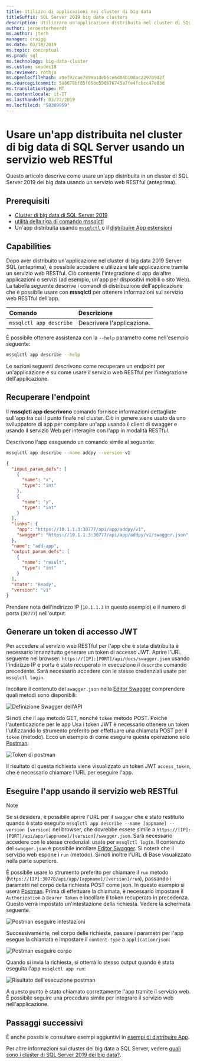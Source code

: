 ```yaml
---
title: Utilizzo di applicazioni nei cluster di big data
titleSuffix: SQL Server 2019 big data clusters
description: Utilizzare un'applicazione distribuita nel cluster di SQL Server 2019 big data usando un servizio web RESTful (anteprima).
author: jeroenterheerdt
ms.author: jterh
manager: craigg
ms.date: 03/18/2019
ms.topic: conceptual
ms.prod: sql
ms.technology: big-data-cluster
ms.custom: seodec18
ms.reviewer: rothja
ms.openlocfilehash: a9ef02cae7899a1deb5ce6d84b10dac2297b9d2f
ms.sourcegitcommit: 5a8678bf85f65be590676745a7fe4fcbcc47e83d
ms.translationtype: MT
ms.contentlocale: it-IT
ms.lasthandoff: 03/22/2019
ms.locfileid: "58389959"
---
```

# <a name="consume-an-app-deployed-on-sql-server-big-data-cluster-using-a-restful-web-service"></a>Usare un'app distribuita nel cluster di big data di SQL Server usando un servizio web RESTful

Questo articolo descrive come usare un'app distribuita in un cluster di SQL Server 2019 dei big data usando un servizio web RESTful (anteprima).

## <a name="prerequisites"></a>Prerequisiti

- [Cluster di big data di SQL Server 2019](deployment-guidance.md)
- [utilità della riga di comando mssqlctl](deploy-install-mssqlctl.md)
- Un'app distribuita usando [ `mssqlctl` ](big-data-cluster-create-apps.md) o il [distribuire App estensioni](app-deployment-extension.md)

## <a name="capabilities"></a>Capabilities

Dopo aver distribuito un'applicazione nel cluster di big data 2019 Server SQL (anteprima), è possibile accedere e utilizzare tale applicazione tramite un servizio web RESTful. Ciò consente l'integrazione di app da altre applicazioni o servizi (ad esempio, un'app per dispositivi mobili o sito Web). La tabella seguente descrive i comandi di distribuzione dell'applicazione che è possibile usare con **mssqlctl** per ottenere informazioni sul servizio web RESTful dell'app.

|Comando |Descrizione |
|:---|:---|
|`mssqlctl app describe` | Descrivere l'applicazione. |

È possibile ottenere assistenza con la `--help` parametro come nell'esempio seguente:

```bash
mssqlctl app describe --help
```

Le sezioni seguenti descrivono come recuperare un endpoint per un'applicazione e su come usare il servizio web RESTful per l'integrazione dell'applicazione.

## <a name="retrieve-the-endpoint"></a>Recuperare l'endpoint

Il **mssqlctl app descrivono** comando fornisce informazioni dettagliate sull'app tra cui il punto finale nel cluster. Ciò in genere viene usato da uno sviluppatore di app per compilare un'app usando il client di swagger e usando il servizio Web per interagire con l'app in modalità RESTful.

Descrivono l'app eseguendo un comando simile al seguente:

```bash
mssqlctl app describe --name addpy --version v1
```

```json
{
  "input_param_defs": [
    {
      "name": "x",
      "type": "int"
    },
    {
      "name": "y",
      "type": "int"
    }
  ],
  "links": {
    "app": "https://10.1.1.3:30777/api/app/addpy/v1",
    "swagger": "https://10.1.1.3:30777/api/app/addpy/v1/swagger.json"
  },
  "name": "add-app",
  "output_param_defs": [
    {
      "name": "result",
      "type": "int"
    }
  ],
  "state": "Ready",
  "version": "v1"
}
```

Prendere nota dell'indirizzo IP (`10.1.1.3` in questo esempio) e il numero di porta (`30777`) nell'output.

## <a name="generate-a-jwt-access-token"></a>Generare un token di accesso JWT

Per accedere al servizio web RESTful per l'app che è stata distribuita è necessario innanzitutto generare un token di accesso JWT. Aprire l'URL seguente nel browser: `https://[IP]:[PORT]/api/docs/swagger.json` usando l'indirizzo IP e porta è stato recuperato in esecuzione il `describe` comando precedente. Sarà necessario accedere con le stesse credenziali usate per `mssqlctl login`.

Incollare il contenuto del `swagger.json` nella [Editor Swagger](https://editor.swagger.io) comprendere quali metodi sono disponibili:

![Definizione Swagger dell'API](media/big-data-cluster-consume-apps/api_swagger.png)

Si noti che il `app` metodo GET, nonché `token` metodo POST. Poiché l'autenticazione per le app Usa i token JWT è necessario ottenere un token l'utilizzando lo strumento preferito per effettuare una chiamata POST per il `token` (metodo). Ecco un esempio di come eseguire questa operazione solo [Postman](https://www.getpostman.com/):

![Token di postman](media/big-data-cluster-consume-apps/postman_token.png)

Il risultato di questa richiesta viene visualizzato un token JWT `access_token`, che è necessario chiamare l'URL per eseguire l'app.

## <a name="execute-the-app-using-the-restful-web-service"></a>Eseguire l'app usando il servizio web RESTful

> [!NOTE]
> Se si desidera, è possibile aprire l'URL per il `swagger` che è stato restituito quando è stato eseguito `mssqlctl app describe --name [appname] --version [version]` nel browser, che dovrebbe essere simile a `https://[IP]:[PORT]/api/app/[appname]/[version]/swagger.json`. Sarà necessario accedere con le stesse credenziali usate per `mssqlctl login`. Il contenuto del `swagger.json` è possibile incollare [Editor Swagger](https://editor.swagger.io). Si noterà che il servizio web espone i `run` (metodo). Si noti inoltre l'URL di Base visualizzato nella parte superiore.

È possibile usare lo strumento preferito per chiamare il `run` metodo (`https://[IP]:30778/api/app/[appname]/[version]/run`), passando i parametri nel corpo della richiesta POST come json. In questo esempio si userà [Postman](https://www.getpostman.com/). Prima di effettuare la chiamata, è necessario impostare il `Authorization` a `Bearer Token` e incollare il token recuperato in precedenza. Questo verrà impostato un'intestazione della richiesta. Vedere la schermata seguente.

![Postman eseguire intestazioni](media/big-data-cluster-consume-apps/postman_run_1.png)

Successivamente, nel corpo delle richieste, passare i parametri per l'app esegue la chiamata e impostare il `content-type` a `application/json`:

![Postman eseguire corpo](media/big-data-cluster-consume-apps/postman_run_2.png)

Quando si invia la richiesta, si otterrà lo stesso output quando è stata eseguita l'app `mssqlctl app run`:

![Risultato dell'esecuzione postman](media/big-data-cluster-consume-apps/postman_result.png)

A questo punto è stato chiamato correttamente l'app tramite il servizio web. È possibile seguire una procedura simile per integrare il servizio web nell'applicazione.

## <a name="next-steps"></a>Passaggi successivi

È anche possibile consultare esempi aggiuntivi in [esempi di distribuire App](https://aka.ms/sql-app-deploy).

Per altre informazioni sui cluster dei big data a SQL Server, vedere [quali sono i cluster di SQL Server 2019 dei big data?](big-data-cluster-overview.md).
